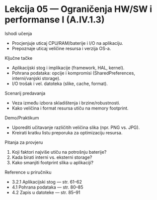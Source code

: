 # Lekcija 05 — Ograničenja HW/SW i performanse I (A.IV.1.3)

Ishodi učenja
- Procjenjuje uticaj CPU/RAM/baterije i I/O na aplikaciju.
- Prepoznaje uticaj veličine resursa i verzija OS-a.

Ključne tačke
- Aplikacijski stog i implikacije (framework, HAL, kernel).
- Pohrana podataka: opcije i kompromisi (SharedPreferences, interni/vanjski storage).
- I/O trošak i vel. datoteka (slike, cache, format).

Scenarij predavanja
- Veza između izbora skladištenja i brzine/robustnosti.
- Kako veličina i format resursa utiču na memory footprint.

Demo/Praktikum
- Uporediti učitavanje različitih veličina slika (npr. PNG vs. JPG).
- Kreirati kratku listu preporuka za optimizaciju resursa.

Pitanja za provjeru
1) Koji faktori najviše utiču na potrošnju baterije?
2) Kada birati interni vs. eksterni storage?
3) Kako smanjiti footprint slika u aplikaciji?

Reference u priručniku
- 3.2.1 Aplikacijski stog — str. 61–62
- 4.1 Pohrana podataka — str. 80–85
- 4.2 Zapis u datoteke — str. 85–91